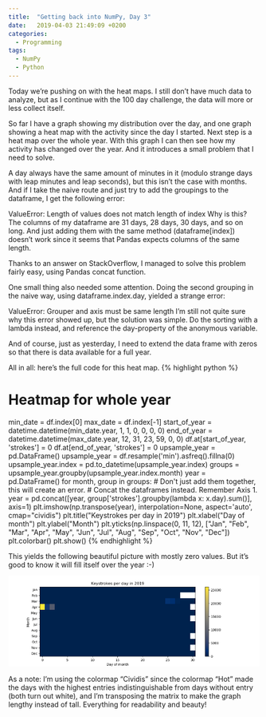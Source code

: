 ```yaml
---
title:  "Getting back into NumPy, Day 3"
date:   2019-04-03 21:49:09 +0200
categories:
  - Programming
tags:
  - NumPy
  - Python
---
```


Today we’re pushing on with the heat maps. I still don’t have much data to analyze, but as I continue with the 100 day challenge, the data will more or less collect itself.

So far I have a graph showing my distribution over the day, and one graph showing a heat map with the activity since the day I started. Next step is a heat map over the whole year. With this graph I can then see how my activity has changed over the year. And it introduces a small problem that I need to solve.

A day always have the same amount of minutes in it (modulo strange days with leap minutes and leap seconds), but this isn’t the case with months. And if I take the naive route and just try to add the groupings to the dataframe, I get the following error:

ValueError: Length of values does not match length of index
Why is this? The columns of my dataframe are 31 days, 28 days, 30 days, and so on long. And just adding them with the same method (dataframe[index]) doesn’t work since it seems that Pandas expects columns of the same length.

Thanks to an answer on StackOverflow, I managed to solve this problem fairly easy, using Pandas concat function.

One small thing also needed some attention. Doing the second grouping in the naive way, using dataframe.index.day, yielded a strange error:

ValueError: Grouper and axis must be same length
I’m still not quite sure why this error showed up, but the solution was simple. Do the sorting with a lambda instead, and reference the day-property of the anonymous variable.

And of course, just as yesterday, I need to extend the data frame with zeros so that there is data available for a full year.

All in all: here’s the full code for this heat map.
{% highlight python %}
# Heatmap for whole year
min_date = df.index[0]
max_date = df.index[-1]
start_of_year = datetime.datetime(min_date.year, 1, 1, 0, 0, 0, 0)
end_of_year = datetime.datetime(max_date.year, 12, 31, 23, 59, 0, 0)
df.at[start_of_year, 'strokes'] = 0
df.at[end_of_year, 'strokes'] = 0
upsample_year = pd.DataFrame()
upsample_year = df.resample('min').asfreq().fillna(0)
upsample_year.index = pd.to_datetime(upsample_year.index)
groups = upsample_year.groupby(upsample_year.index.month)
year = pd.DataFrame()
for month, group in groups:
    # Don't just add them together, this will create an error.
    # Concat the dataframes instead. Remember Axis 1.
    year = pd.concat([year, group['strokes'].groupby(lambda x: x.day).sum()], axis=1)
plt.imshow(np.transpose(year), interpolation=None, aspect='auto', cmap="cividis")
plt.title("Keystrokes per day in 2019")
plt.xlabel("Day of month")
plt.ylabel("Month")
plt.yticks(np.linspace(0, 11, 12), ["Jan", "Feb", "Mar", "Apr", "May", "Jun", "Jul", "Aug", "Sep", "Oct", "Nov", "Dec"])
plt.colorbar()
plt.show()
{% endhighlight %}

This yields the following beautiful picture with mostly zero values. But it’s good to know it will fill itself over the year :-)

![Keystrokes per day during 2019](/assets/blogpost_images/2019-04-03_keystrokes.png)

As a note: I’m using the colormap “Cividis” since the colormap “Hot” made the days with the highest entries indistinguishable from days without entry (both turn out white), and I’m transposing the matrix to make the graph lengthy instead of tall. Everything for readability and beauty!